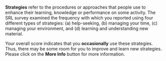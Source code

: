 **Strategies** refer to the procedures or approaches that people use to enhance their learning, knowledge or performance on some activity. The SRL survey examined the frequency with which you reported using four different types of strategies: (a) help-seeking, (b) managing your time, (c) managing your environment, and (d) learning and understanding new material. 

Your overall score indicates that you **occasionally** use these strategies. Thus, there may be some room for you to improve and learn new strategies. Please click on the **More Info** button for more information.
